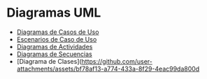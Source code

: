 # Diagramas UML


- [Diagramas de Casos de Uso](diagramas_de_casos_de_uso.md)
- [Escenarios de Caso de Uso](escenarios_de_casos_de_uso.md)
- [Diagramas de Actividades ](diagramas_de_actividades.md)
- [Diagramas de Secuencias](diagramas_de_secuencias.md)
- [Diagrama de Clases](https://github.com/user-attachments/assets/bf78af13-a774-433a-8f29-4eac99da800d
